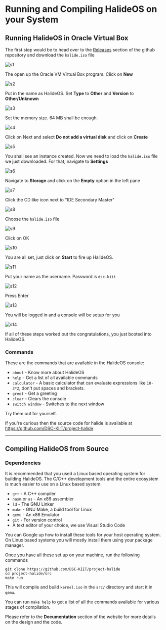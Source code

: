 # Running and Compiling HalideOS on your System

## Running HalideOS in Oracle Virtual Box

The first step would be to head over to the [Releases](https://github.com/DSC-KIIT/project-halide/releases) section of the github repository and download the `halide.iso` file

![s1](/project-halide/s1.png)

The open up the Oracle VM Virtual Box program. Click on **New**

![s2](/project-halide/s2.png)

Put in the name as HalideOS. Set **Type** to **Other** and **Version** to **Other/Unknown**

![s3](/project-halide/s3.png)

Set the memory size. 64 MB shall be enough.

![s4](/project-halide/s4.png)

Click on Next and select **Do not add a virtual disk** and click on **Create**

![s5](/project-halide/s5.png)

You shall see an instance created. Now we need to load the `halide.iso` file we just downloaded. For that, navigate to **Settings**

![s6](/project-halide/s6.png)

Navigate to **Storage** and click on the **Empty** option in the left pane

![s7](/project-halide/s7.png)

Click the CD like icon next to "IDE Secondary Master"

![s8](/project-halide/s8.png)

Choose the `halide.iso` file

![s9](/project-halide/s9.png)

Click on OK

![s10](/project-halide/s10.png)

You are all set, just click on **Start** to fire up HalideOS.

![s11](/project-halide/s11.png)

Put your name as the username. Password is `dsc-kiit`

![s12](/project-halide/s12.png)

Press Enter

![s13](/project-halide/s13.png)

You will be logged in and a console will be setup for you

![s14](/project-halide/s14.png)

If all of these steps worked out the congratulations, you just booted into HalideOS. 

### Commands

These are the commands that are available in the HalideOS console:

* `about` - Know more about HalideOS
* `help` - Get a list of all available commands
* `calculator` - A basic calculator that can evaluate expressions like `10-3*2`, don't put spaces and brackets.
* `greet` - Get a greeting
* `clear` - Clears the console
* `switch window` - Switches to the next window

Try them out for yourself.

If you're curious then the source code for halide is available at https://github.com/DSC-KIIT/project-halide

---


## Compiling HalideOS from Source

### Dependencies

It is recommended that you used a Linux based operating system for building HalideOS. The C/C++ development
tools and the entire ecosystem is much easier to use on a Linux based system.

- `g++` - A C++ compiler
- `nasm` or `as` - An x86 assembler
- `ld` - The GNU Linker
- `make` - GNU Make, a build tool for Linux
- `qemu` - An x86 Emulator
- `git` - For version control
- A text editor of your choice, we use Visual Studio Code

You can Google up how to install these tools for your host operating system. On Linux based systems you will
mostly install them using your package manager.

Once you have all these set up on your machine, run the following commands

```shell
git clone https://github.com/DSC-KIIT/project-halide
cd project-halide/src
make run
```

This will compile and build `kernel.iso` in the `src/` directory and start it in `qemu`. 

You can run `make help` to get a list of all the commands available for various stages of compilation.

Please refer to the **Documentation** section of the website for more details on the design and the code.

